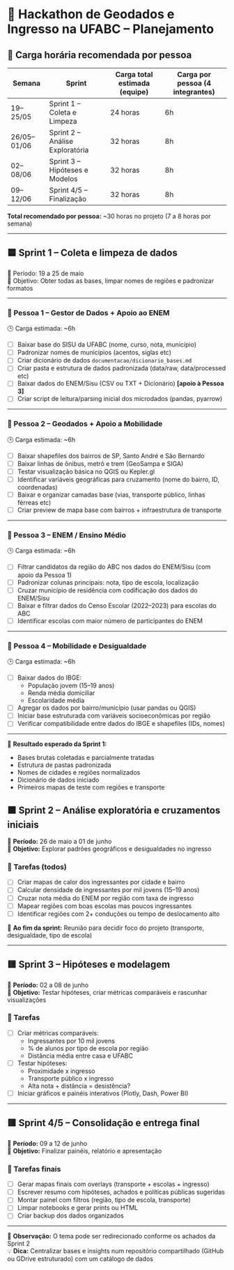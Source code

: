 # 🧠 Hackathon de Geodados e Ingresso na UFABC – Planejamento

## 📅 Carga horária recomendada por pessoa

| Semana       | Sprint                          | Carga total estimada (equipe) | Carga por pessoa (4 integrantes) |
|--------------|----------------------------------|-------------------------------|----------------------------------|
| 19–25/05     | Sprint 1 – Coleta e Limpeza     | 24 horas                      | 6h                               |
| 26/05–01/06  | Sprint 2 – Análise Exploratória | 32 horas                      | 8h                               |
| 02–08/06     | Sprint 3 – Hipóteses e Modelos  | 32 horas                      | 8h                               |
| 09–12/06     | Sprint 4/5 – Finalização        | 32 horas                      | 8h                               |

**Total recomendado por pessoa:** ~30 horas no projeto (7 a 8 horas por semana)

---

## 🟦 Sprint 1 – Coleta e limpeza de dados  
📆 Período: 19 a 25 de maio  
🎯 Objetivo: Obter todas as bases, limpar nomes de regiões e padronizar formatos  

---

### 👤 Pessoa 1 – Gestor de Dados + Apoio ao ENEM  
🕒 Carga estimada: ~6h  
- [ ] Baixar base do SISU da UFABC (nome, curso, nota, município)  
- [ ] Padronizar nomes de municípios (acentos, siglas etc)  
- [ ] Criar dicionário de dados `documentacao/dicionario_bases.md`  
- [ ] Criar pasta e estrutura de dados padronizada (data/raw, data/processed etc)  
- [ ] Baixar dados do ENEM/Sisu (CSV ou TXT + Dicionário) **[apoio à Pessoa 3]**  
- [ ] Criar script de leitura/parsing inicial dos microdados (pandas, pyarrow)

---

### 👤 Pessoa 2 – Geodados + Apoio a Mobilidade  
🕒 Carga estimada: ~6h  
- [ ] Baixar shapefiles dos bairros de SP, Santo André e São Bernardo  
- [ ] Baixar linhas de ônibus, metrô e trem (GeoSampa e SIGA)  
- [ ] Testar visualização básica no QGIS ou Kepler.gl  
- [ ] Identificar variáveis geográficas para cruzamento (nome do bairro, ID, coordenadas)  
- [ ] Baixar e organizar camadas base (vias, transporte público, linhas férreas etc)  
- [ ] Criar preview de mapa base com bairros + infraestrutura de transporte

---

### 👤 Pessoa 3 – ENEM / Ensino Médio  
🕒 Carga estimada: ~6h  
- [ ] Filtrar candidatos da região do ABC nos dados do ENEM/Sisu (com apoio da Pessoa 1)  
- [ ] Padronizar colunas principais: nota, tipo de escola, localização  
- [ ] Cruzar município de residência com codificação dos dados do ENEM/Sisu  
- [ ] Baixar e filtrar dados do Censo Escolar (2022–2023) para escolas do ABC  
- [ ] Identificar escolas com maior número de participantes do ENEM

---

### 👤 Pessoa 4 – Mobilidade e Desigualdade  
🕒 Carga estimada: ~6h  
- [ ] Baixar dados do IBGE:  
  - População jovem (15–19 anos)  
  - Renda média domiciliar  
  - Escolaridade média  
- [ ] Agregar os dados por bairro/município (usar pandas ou QGIS)  
- [ ] Iniciar base estruturada com variáveis socioeconômicas por região  
- [ ] Verificar compatibilidade entre dados do IBGE e shapefiles (IDs, nomes)

---

📌 **Resultado esperado da Sprint 1:**
- Bases brutas coletadas e parcialmente tratadas
- Estrutura de pastas padronizada
- Nomes de cidades e regiões normalizados
- Dicionário de dados iniciado
- Primeiros mapas de teste com regiões e transporte


## 🟩 Sprint 2 – Análise exploratória e cruzamentos iniciais
📆 **Período:** 26 de maio a 01 de junho  
🎯 **Objetivo:** Explorar padrões geográficos e desigualdades no ingresso

### 🔹 Tarefas (todos)

- [ ] Criar mapas de calor dos ingressantes por cidade e bairro
- [ ] Calcular densidade de ingressantes por mil jovens (15–19 anos)
- [ ] Cruzar nota média do ENEM por região com taxa de ingresso
- [ ] Mapear regiões com boas escolas mas poucos ingressantes
- [ ] Identificar regiões com 2+ conduções ou tempo de deslocamento alto

📍 **Ao fim da sprint:** Reunião para decidir foco do projeto (transporte, desigualdade, tipo de escola)

---

## 🟨 Sprint 3 – Hipóteses e modelagem
📆 **Período:** 02 a 08 de junho  
🎯 **Objetivo:** Testar hipóteses, criar métricas comparáveis e rascunhar visualizações

### 🔹 Tarefas

- [ ] Criar métricas comparáveis:
  - Ingressantes por 10 mil jovens
  - % de alunos por tipo de escola por região
  - Distância média entre casa e UFABC
- [ ] Testar hipóteses:
  - Proximidade x ingresso
  - Transporte público x ingresso
  - Alta nota + distância = desistência?
- [ ] Iniciar gráficos e painéis interativos (Plotly, Dash, Power BI)

---

## 🟥 Sprint 4/5 – Consolidação e entrega final
📆 **Período:** 09 a 12 de junho  
🎯 **Objetivo:** Finalizar painéis, relatório e apresentação

### 🔹 Tarefas finais

- [ ] Gerar mapas finais com overlays (transporte + escolas + ingresso)
- [ ] Escrever resumo com hipóteses, achados e políticas públicas sugeridas
- [ ] Montar painel com filtros (região, tipo de escola, transporte)
- [ ] Limpar notebooks e gerar prints ou HTML
- [ ] Criar backup dos dados organizados

---

🧩 **Observação:** O tema pode ser redirecionado conforme os achados da Sprint 2  
💡 **Dica:** Centralizar bases e insights num repositório compartilhado (GitHub ou GDrive estruturado) com um catálogo de dados

